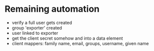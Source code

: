 

# Remaining automation

- verify a full user gets created
- group 'exporter' created
- user linked to exporter
- get the client secret somehow and into a data element
- client mappers: family name, email, groups, username, given name
